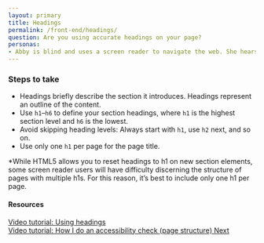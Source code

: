 ```yaml
---
layout: primary
title: Headings
permalink: /front-end/headings/
question: Are you using accurate headings on your page?
personas:
- Abby is blind and uses a screen reader to navigate the web. She hears an outline of the page's main ideas, then backtracks to read the parts she's most interested in.
---
```


### Steps to take
- Headings briefly describe the section it introduces. Headings represent an outline of the content.
- Use `h1`–`h6` to define your section headings, where `h1` is the highest section level and `h6` is the lowest.
- Avoid skipping heading levels: Always start with `h1`, use `h2` next, and so on.
- Use only one `h1` per page for the page title.
<p class="usa-text-small">*While HTML5 allows you to reset headings to h1 on new section elements, some screen reader users will have difficulty discerning the structure of pages with multiple h1s. For this reason, it’s best to include only one h1 per page.</p>

#### Resources
<a href="https://www.youtube.com/watch?v=ZHWcs5d9IqA">
  <i class="fa fa-youtube-play" aria-hidden="true"></i>Video tutorial: Using headings
</a>
<br>
<a href="https://youtu.be/cOmehxAU_4s?t=6m21s">
  <i class="fa fa-youtube-play" aria-hidden="true"></i>Video tutorial: How I do an accessibility check (page structure)
</a>

<a class="usa-button button-next" href="{{ site.baseurl }}/front-end/page-structure/">
  Next <i class="fa fa-chevron-right" aria-hidden="true"></i>
</a>
